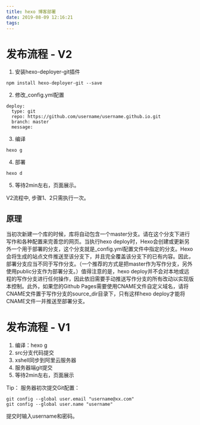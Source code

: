 ```yaml
---
title: hexo 博客部署
date: 2019-08-09 12:16:21
tags:
---
```


# 发布流程 - V2

1. 安装hexo-deployer-git插件
```
npm install hexo-deployer-git --save
```
2. 修改_config.yml配置
```
deploy:
  type: git
  repo: https://github.com/username/username.github.io.git
  branch: master
  message: 
```
3. 编译
```
hexo g
```
4. 部署
```
hexo d
```
5. 等待2min左右，页面展示。

V2流程中, 步骤1、2只需执行一次。

## 原理
当初次新建一个库的时候，库将自动包含一个master分支。请在这个分支下进行写作和各种配置来完善您的网页。当执行hexo deploy时，Hexo会创建或更新另外一个用于部署的分支，这个分支就是_config.yml配置文件中指定的分支。Hexo会将生成的站点文件推送至该分支下，并且完全覆盖该分支下的已有内容。因此，部署分支应当不同于写作分支。（一个推荐的方式是把master作为写作分支，另外使用public分支作为部署分支。）值得注意的是，hexo deploy并不会对本地或远程的写作分支进行任何操作，因此依旧需要手动推送写作分支的所有改动以实现版本控制。此外，如果您的Github Pages需要使用CNAME文件自定义域名，请将CNAME文件置于写作分支的source_dir目录下，只有这样hexo deploy才能将CNAME文件一并推送至部署分支。

# 发布流程 - V1
1. 编译：hexo g
2. src分支代码提交
3. xshell同步到阿里云服务器
4. 服务器端git提交
5. 等待2min左右，页面展示

Tip：
服务器初次提交Git配置：
```
git config --global user.email "username@xx.com"
git config --global user.name "username"
```

提交时输入username和密码。